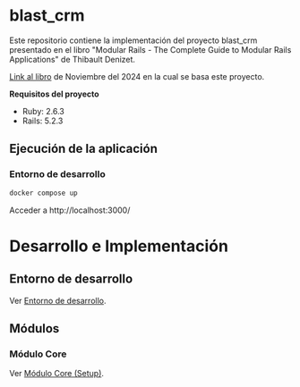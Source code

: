 # blast_crm
Este repositorio contiene la implementación del proyecto blast_crm presentado en el libro
"Modular Rails - The Complete Guide to Modular Rails Applications" de Thibault Denizet.

[Link al libro](https://devblast.com/r/modular-rails/toc) de Noviembre del 2024 en la cual se basa este
proyecto.

**Requisitos del proyecto**
- Ruby: 2.6.3
- Rails: 5.2.3

## Ejecución de la aplicación
### Entorno de desarrollo
```sh
docker compose up
```

Acceder a http://localhost:3000/

# Desarrollo e Implementación
## Entorno de desarrollo
Ver [Entorno de desarrollo](docs/1_development_environment.md).

## Módulos
### Módulo Core
Ver [Módulo Core (Setup)](docs/2_core_module_setup.md).
